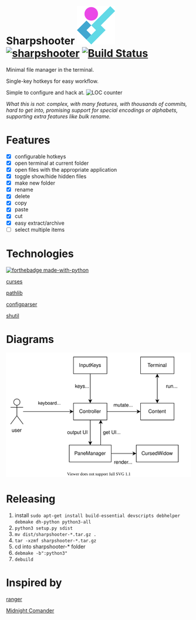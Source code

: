 
# Sharpshooter ![LOGO](./img/sharpshooter_logo.svg) [![sharpshooter](https://snapcraft.io/sharpshooter/badge.svg)](https://snapcraft.io/sharpshooter) [![Build Status](https://travis-ci.com/vs-slavchev/sharpshooter.svg?branch=master)](https://travis-ci.com/vs-slavchev/sharpshooter)

Minimal file manager in the terminal.

Single-key hotkeys for easy workflow.

Simple to configure and hack at.
![LOC counter](https://tokei.rs/b1/github/vs-slavchev/sharpshooter?category=code)

*What this is not: complex, with many features, with thousands of commits, hard to get into, promising support for special encodings or alphabets, supporting extra features like bulk rename.*

# Features
- [x] configurable hotkeys
- [x] open terminal at current folder
- [x] open files with the appropriate application
- [x] toggle show/hide hidden files
- [x] make new folder
- [x] rename
- [x] delete
- [x] copy
- [x] paste
- [x] cut
- [x] easy extract/archive
- [ ] select multiple items

# Technologies

[![forthebadge made-with-python](http://ForTheBadge.com/images/badges/made-with-python.svg)](https://www.python.org/)

[curses](https://docs.python.org/3/library/curses.html)

[pathlib](https://docs.python.org/3/library/pathlib.html)

[configparser](https://docs.python.org/3/library/configparser.html)

[shutil](https://docs.python.org/3/library/shutil.html)

# Diagrams

![block_diagram](./docs/block_diagram.svg)

# Releasing
1. install ```sudo apt-get install build-essential devscripts debhelper debmake dh-python python3-all```
2. ```python3 setup.py sdist```
3. ```mv dist/sharpshooter-*.tar.gz .```
4. ```tar -xzmf sharpshooter-*.tar.gz```
5. cd into sharpshooter-* folder
6. ```debmake -b":python3"```
7. ```debuild```

# Inspired by
[ranger](https://ranger.github.io/)

[Midnight Comander](https://midnight-commander.org/)
